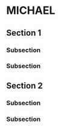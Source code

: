# MICHAEL

## Section 1

### Subsection

### Subsection

## Section 2

### Subsection

### Subsection
